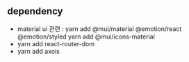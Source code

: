 ## dependency

- material ui 관련 : yarn add @mui/material @emotion/react @emotion/styled
  yarn add @mui/icons-material
- yarn add react-router-dom
- yarn add axois
